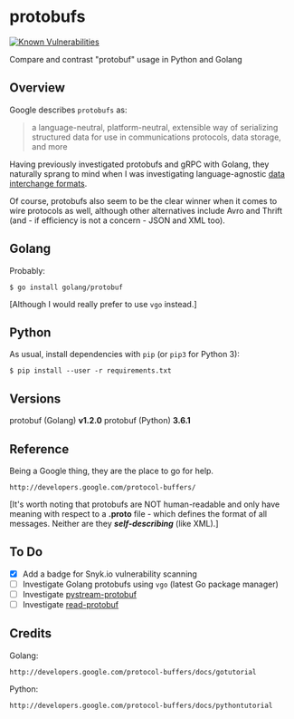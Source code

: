# protobufs

[![Known Vulnerabilities](http://snyk.io/test/github/mramshaw/protobufs/badge.svg?style=plastic&targetFile=requirements.txt)](http://snyk.io/test/github/mramshaw/protobufs?style=plastic&targetFile=requirements.txt)

Compare and contrast "protobuf" usage in Python and Golang

## Overview

Google describes `protobufs` as:

> a language-neutral, platform-neutral, extensible way of serializing structured data for use in communications protocols, data storage, and more

Having previously investigated protobufs and gRPC with Golang, they
naturally sprang to mind when I was investigating language-agnostic
[data interchange formats](https://github.com/mramshaw/Pickles#to-do).

Of course, protobufs also seem to be the clear winner when it comes
to wire protocols as well, although other alternatives include Avro
and Thrift (and - if efficiency is not a concern - JSON and XML too).

## Golang

Probably:

    $ go install golang/protobuf

[Although I would really prefer to use `vgo` instead.]

## Python

As usual, install dependencies with `pip` (or `pip3` for Python 3):

    $ pip install --user -r requirements.txt

## Versions

protobuf (Golang) __v1.2.0__
protobuf (Python) __3.6.1__

## Reference

Being a Google thing, they are the place to go for help.

    http://developers.google.com/protocol-buffers/

[It's worth noting that protobufs are NOT human-readable and only have
 meaning with respect to a __.proto__ file - which defines the format
 of all messages. Neither are they ___self-describing___ (like XML).]

## To Do

- [x] Add a badge for Snyk.io vulnerability scanning
- [ ] Investigate Golang protobufs using `vgo` (latest Go package manager)
- [ ] Investigate [pystream-protobuf](http://pypi.org/project/pystream-protobuf/)
- [ ] Investigate [read-protobuf](http://libraries.io/pypi/read-protobuf)

## Credits

Golang:

    http://developers.google.com/protocol-buffers/docs/gotutorial

Python:

    http://developers.google.com/protocol-buffers/docs/pythontutorial

